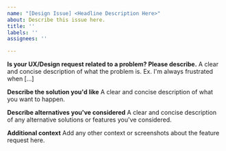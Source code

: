 ```yaml
---
name: "[Design Issue] <Headline Description Here>"
about: Describe this issue here.
title: ''
labels: ''
assignees: ''

---
```


**Is your UX/Design request related to a problem? Please describe.**
A clear and concise description of what the problem is. Ex. I'm always frustrated when [...]

**Describe the solution you'd like**
A clear and concise description of what you want to happen.

**Describe alternatives you've considered**
A clear and concise description of any alternative solutions or features you've considered.

**Additional context**
Add any other context or screenshots about the feature request here.
